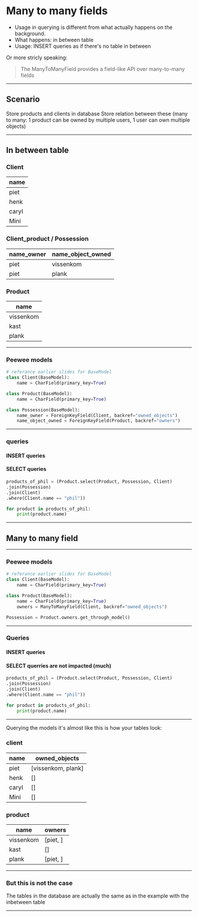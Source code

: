 # Many to many fields

- Usage in querying is different from what actually happens on the background.
- What happens: in between table
- Usage: INSERT queries as if there's no table in between

Or more stricly speaking:

> The ManyToManyField provides a field-like API over many-to-many fields

---

## Scenario

Store products and clients in database
Store relation between these (many to many: 1 product can be owned by multiple users, 1 user can own multiple objects)

---

## In between table

### Client

| name |
| --- |
| piet |
| henk |
| caryl |
| Mini |

### Client_product / Possession

| name_owner | name_object_owned |
|---|---|
| piet | vissenkom|
| piet | plank|

### Product

| name |
| --- |
| vissenkom |
| kast |
| plank |

---

### Peewee models

```python
# referance earlier slides for BaseModel
class Client(BaseModel):
    name = CharField(primary_key=True)

class Product(BaseModel):
    name = CharField(primary_key=True)

class Possession(BaseModel):
    name_owner = ForeignKeyField(Client, backref="owned_objects")
    name_object_owned = ForeignKeyField(Product, backref="owners")
```

---

### queries

#### INSERT queries

#### SELECT queries

```python
products_of_phil = (Product.select(Product, Possession, Client)
.join(Possession)
.join(Client)
.where(Client.name == "phil"))

for product in products_of_phil:
    print(product.name)
```

---

## Many to many field

---

### Peewee models

```python
# referance earlier slides for BaseModel
class Client(BaseModel):
    name = CharField(primary_key=True)

class Product(BaseModel):
    name = CharField(primary_key=True)
    owners = ManyToManyField(Client, backref="owned_objects")

Possession = Product.owners.get_through_model()
```

---

### Queries

#### INSERT queries

#### SELECT querries are not impacted (much)

```python
products_of_phil = (Product.select(Product, Possession, Client)
.join(Possession)
.join(Client)
.where(Client.name == "phil"))

for product in products_of_phil:
    print(product.name)
```

---

Querying the models it's almost like this is how your tables look:

### client

| name | owned_objects |
|---|----|
| piet | [vissenkom, plank] |
| henk | [] |
| caryl | [] |
| Mini | [] |

### product

| name | owners |
| --- | --- |
| vissenkom | [piet, ] |
| kast | [] |
| plank | [piet, ] |

---

### But this is not the case

The tables in the database are actually the same as in the example with the inbetween table

---
